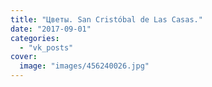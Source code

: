 ```yaml
---
title: "Цветы. San Cristóbal de Las Casas."
date: "2017-09-01"
categories: 
  - "vk_posts"
cover:
  image: "images/456240026.jpg"
---
```



